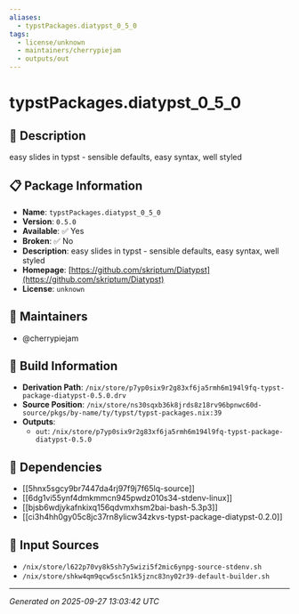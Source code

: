 ```yaml
---
aliases:
  - typstPackages.diatypst_0_5_0
tags:
  - license/unknown
  - maintainers/cherrypiejam
  - outputs/out
---
```


# typstPackages.diatypst_0_5_0

## 📝 Description

easy slides in typst - sensible defaults, easy syntax, well styled

## 📋 Package Information

- **Name**: `typstPackages.diatypst_0_5_0`
- **Version**: `0.5.0`
- **Available**: ✅ Yes
- **Broken**: ✅ No
- **Description**: easy slides in typst - sensible defaults, easy syntax, well styled
- **Homepage**: [https://github.com/skriptum/Diatypst](https://github.com/skriptum/Diatypst)
- **License**: `unknown`
## 👥 Maintainers

- @cherrypiejam


## 🔧 Build Information

- **Derivation Path**: `/nix/store/p7yp0six9r2g83xf6ja5rmh6m194l9fq-typst-package-diatypst-0.5.0.drv`
- **Source Position**: `/nix/store/ns30sqxb36k8jrds8z18rv96bpnwc60d-source/pkgs/by-name/ty/typst/typst-packages.nix:39`
- **Outputs**:
  - `out`:  `/nix/store/p7yp0six9r2g83xf6ja5rmh6m194l9fq-typst-package-diatypst-0.5.0`

## 🔗 Dependencies

- [[5hnx5sgcy9br7447da4rj97f9j7f65lq-source]]
- [[6dg1vi55ynf4dmkmmcn945pwdz010s34-stdenv-linux]]
- [[bjsb6wdjykafnkixq156qdvmxhsm2bai-bash-5.3p3]]
- [[ci3h4hh0gy05c8jc37rn8ylicw34zkvs-typst-package-diatypst-0.2.0]]

## 📁 Input Sources

- `/nix/store/l622p70vy8k5sh7y5wizi5f2mic6ynpg-source-stdenv.sh`
- `/nix/store/shkw4qm9qcw5sc5n1k5jznc83ny02r39-default-builder.sh`

---
*Generated on 2025-09-27 13:03:42 UTC*
